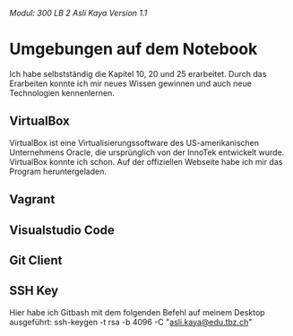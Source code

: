 *Modul: 300 
LB 2 
Asli Kaya
Version 1.1* 
# Umgebungen auf dem Notebook
Ich habe selbstständig die Kapitel 10, 20 und 25 erarbeitet. Durch das Erarbeiten konnte ich mir neues Wissen gewinnen und auch neue Technologien kennenlernen.
## VirtualBox
VirtualBox ist eine Virtualisierungssoftware des US-amerikanischen Unternehmens Oracle, die ursprünglich von der InnoTek entwickelt wurde. VirtualBox konnte ich schon. Auf der offiziellen Webseite habe ich mir das Program heruntergeladen.
## Vagrant
## Visualstudio Code
## Git Client
## SSH Key
Hier habe ich Gitbash mit dem folgenden Befehl auf meinem Desktop ausgeführt:
ssh-keygen -t rsa -b 4096 -C "asli.kaya@edu.tbz.ch"
<!--stackedit_data:
eyJoaXN0b3J5IjpbMTE1OTk0NTAyNiwxODM0NjY4NjM5XX0=
-->